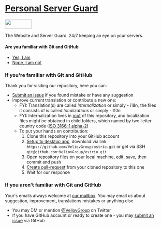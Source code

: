 # [Personal Server Guard](https://ostr.io)
<a href="https://ostr.io/" target="_blank"><img width="88" height="31" style="width:88px;height:31px" src="https://ostr.io/images/ostrio-badge-light.png" /></a>

The Website and Server Guard. 24/7 keeping an eye on your servers.

#### Are you familiar with Git and GitHub
 - [Yes, I am](#if-youre-familiar-with-git-and-github)
 - [Nope, I am not](#if-you-arent-familiar-with-git-and-github)

### If you're familiar with Git and GitHub
Thank you for visiting our repository, here you can:
 - [Submit an issue](https://github.com/VeliovGroup/ostrio/issues) if you found mistake or have any suggestion
 - Improve current translation or contribute a new one:
   * FYI: Translation(s) are called *Internalization* or simply - i18n, the files it consists of is called *localizations* or simply - l10n
   * FYI: Internalization lives in [root](https://github.com/VeliovGroup/ostrio/tree/master) of this repository, and localization files might be obtained in child folders, which named by two-letter country code ([ISO 3166-1 alpha-2](https://en.wikipedia.org/wiki/ISO_3166-1_alpha-2))
   * To put your hands on contribution:
     1. Clone this repository into your GitHub account
     2. [Setup to desktop app](github-mac://openRepo/https://github.com/VeliovGroup/ostrio), download via link `https://github.com/VeliovGroup/ostrio.git` or get via SSH `git@github.com:VeliovGroup/ostrio.git`
     3. Open repository files on your local machine, edit, save, then commit and push
     4. [Create pull-request](https://github.com/VeliovGroup/ostrio/compare) from your cloned repository to this one
     5. Wait for our response

### If you aren't familiar with Git and GitHub
Your's emails always welcome at <a href='mailto:h&#101;&#108;p&#064;&#111;s&#116;&#114;&#046;io'>our mailbox</a>.
You may email us about suggestion, improvement, translations mistakes or anything else
 - You may DM or mention [@VeliovGroup](https://twitter.com/VeliovGroup) on Twitter
 - If you have GitHub account or ready to create one - you may [submit an issue](https://github.com/VeliovGroup/ostrio/issues) via GitHub
